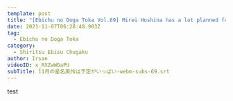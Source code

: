 ```yaml
---
template: post
title: "[Ebichu no Doga Toka Vol.69] Mirei Hoshina has a lot planned for November"
date: 2021-11-07T06:28:48.903Z
tag:
  - Ebichu no Doga Toka
category:
  - Shiritsu Ebisu Chugaku
author: Irsan
videoID: x_RXZwWGaPU
subTitle: 11月の星名美怜は予定がいっぱい-webm-subs-69.srt
---
```

test